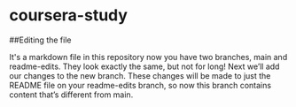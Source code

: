 # coursera-study

##Editing the file

It's a markdown file in this repository
now you have two branches, main and readme-edits. They look exactly the same, but not for long! Next we’ll add our changes to the new branch.
These changes will be made to just the README file on your readme-edits branch, so now this branch contains content that’s different from main.
